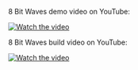 8 Bit Waves demo video on YouTube:

[![Watch the video](https://img.youtube.com/vi/U-qV25_QwbY/0.jpg)](https://youtu.be/U-qV25_QwbY)

8 Bit Waves build video on YouTube:

[![Watch the video](https://img.youtube.com/vi/cm98tvLOE4s/0.jpg)](https://youtu.be/cm98tvLOE4s)
